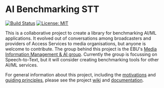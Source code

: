 
# AI Benchmarking STT

[![Build Status](https://dev.azure.com/danielthepope/ai-benchmarking-stt/_apis/build/status/ebu.ai-benchmarking-stt?branchName=master)](https://dev.azure.com/danielthepope/ai-benchmarking-stt/_build/latest?definitionId=3&branchName=master) [![License: MIT](https://img.shields.io/badge/License-MIT-yellow.svg)](https://opensource.org/licenses/MIT)



<!-- 
_One liner + link to confluence page_

_Screenshot of UI - optional_
 -->

This is a collaborative project to create a library for benchmarking AI/ML applications. It evolved out of conversations among broadcasters and providers of Access Services to media organisations, but anyone is welcome to contribute. The group behind this project is the EBU's [Media Information Management & AI group](https://tech.ebu.ch/groups/mim). Currently the group is focussing on Speech-to-Text, but it will consider creating benchmarking tools for other AI/ML services.    

For general information about this project, including the [motivations](https://github.com/ebu/ai-benchmarking-stt/wiki) and [guiding principles](https://github.com/ebu/ai-benchmarking-stt/wiki/Principles), please see the project [wiki](https://github.com/ebu/ai-benchmarking-stt/wiki) and [documentation](https://benchmarkstt.mikesmith.eu).







<!-- ## Setup

_stack - optional_

_How to build and run the code/app_

 

## Usage

 

## System Architecture

_High level overview of system architecture_

 

## Development env

 _How to run the development environment_

_Coding style convention ref optional, eg which linter to use_

_Linting, github pre-push hook - optional_

 ## Documentation 	
 There's a [docs](./docs) folder in this repository. 	

 [docs/adr](./docs/adr) contains [Architecture Decision Record](https://github.com/joelparkerhenderson/architecture_decision_record).	
 > An architectural decision record (ADR) is a document that captures an important architectural decision made along with its context and consequences.	
 We are using [this template for ADR](https://gist.github.com/iaincollins/92923cc2c309c2751aea6f1b34b31d95)

## Build

_How to run build_

 

## Tests

_How to carry out tests_

 

## Deployment

_How to deploy the code/app into test/staging/production_ -->
